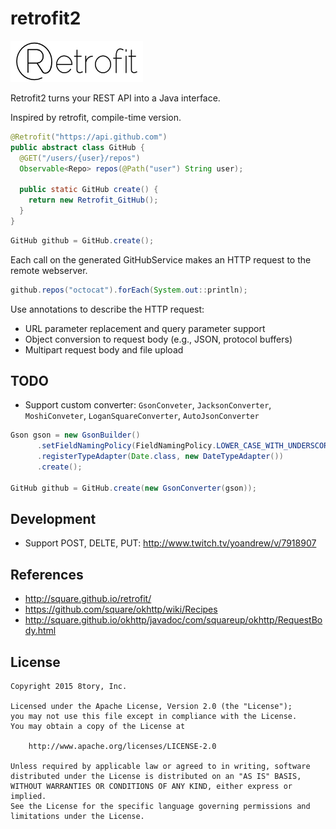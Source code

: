 # retrofit2

![retrofit2](art/retrofit2.png)

Retrofit2 turns your REST API into a Java interface.

Inspired by retrofit, compile-time version.

```java
@Retrofit("https://api.github.com")
public abstract class GitHub {
  @GET("/users/{user}/repos")
  Observable<Repo> repos(@Path("user") String user);
  
  public static GitHub create() {
    return new Retrofit_GitHub();
  }
}
```

```java
GitHub github = GitHub.create();
```

Each call on the generated GitHubService makes an HTTP request to the remote webserver.

```java
github.repos("octocat").forEach(System.out::println);
```

Use annotations to describe the HTTP request:

* URL parameter replacement and query parameter support
* Object conversion to request body (e.g., JSON, protocol buffers)
* Multipart request body and file upload

## TODO

* Support custom converter: `GsonConveter`, `JacksonConverter`, `MoshiConveter`, `LoganSquareConverter`, `AutoJsonConverter`

```java
Gson gson = new GsonBuilder()
      .setFieldNamingPolicy(FieldNamingPolicy.LOWER_CASE_WITH_UNDERSCORES)		
      .registerTypeAdapter(Date.class, new DateTypeAdapter())		
      .create();

GitHub github = GitHub.create(new GsonConverter(gson));
```

## Development

* Support POST, DELTE, PUT: http://www.twitch.tv/yoandrew/v/7918907

## References

* http://square.github.io/retrofit/
* https://github.com/square/okhttp/wiki/Recipes
* http://square.github.io/okhttp/javadoc/com/squareup/okhttp/RequestBody.html

## License

```
Copyright 2015 8tory, Inc.

Licensed under the Apache License, Version 2.0 (the "License");
you may not use this file except in compliance with the License.
You may obtain a copy of the License at

    http://www.apache.org/licenses/LICENSE-2.0

Unless required by applicable law or agreed to in writing, software
distributed under the License is distributed on an "AS IS" BASIS,
WITHOUT WARRANTIES OR CONDITIONS OF ANY KIND, either express or implied.
See the License for the specific language governing permissions and
limitations under the License.
```
